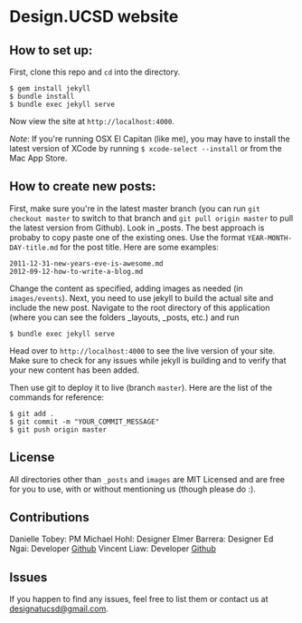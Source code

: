 # Design.UCSD website

## How to set up:
First, clone this repo and `cd` into the directory.

```
$ gem install jekyll
$ bundle install
$ bundle exec jekyll serve
```
Now view the site at `http://localhost:4000`.

*Note*: If you're running OSX El Capitan (like me), you may have to install the latest version of XCode by running `$ xcode-select --install` or from the Mac App Store.

## How to create new posts:
First, make sure you're in the latest master branch (you can run `git checkout master` to switch to that branch and `git pull origin master` to pull the latest version from Github). Look in _posts. The best approach is probaby to copy paste one of the existing ones. Use the format `YEAR-MONTH-DAY-title.md` for the post title. Here are some examples: 
```
2011-12-31-new-years-eve-is-awesome.md
2012-09-12-how-to-write-a-blog.md
```
Change the content as specified, adding images as needed (in `images/events`). Next, you need to use jekyll to build the actual site and include the new post. Navigate to the root directory of this application (where you can see the folders _layouts, _posts, etc.) and run
```
$ bundle exec jekyll serve
```
Head over to `http://localhost:4000` to see the live version of your site. Make sure to check for any issues while jekyll is building and to verify that your new content has been added.

Then use git to deploy it to live (branch `master`). Here are the list of the commands for reference:
```
$ git add .
$ git commit -m "YOUR_COMMIT_MESSAGE"
$ git push origin master
```

## License
All directories other than `_posts` and `images` are MIT Licensed and are free for you to use, with or without mentioning us (though please do :).

## Contributions
Danielle Tobey: PM
Michael Hohl: Designer
Elmer Barrera: Designer
Ed Ngai: Developer [Github](http://github.com/engai)
Vincent Liaw: Developer [Github](http://github.com/liawesomesaucer)

## Issues
If you happen to find any issues, feel free to list them or contact us at designatucsd@gmail.com.